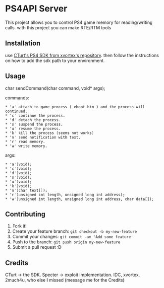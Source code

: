 # PS4API Server

This project allows you to control PS4 game memory for reading/writing calls.
with this project you can make RTE/RTM tools


## Installation

use [CTurt's PS4 SDK from xvortex's repository](https://github.com/xvortex/ps4-payload-sdk).
then follow the instructions on how to add the sdk path to your environment.

## Usage

char sendCommand(char command, void* args);

commands:

    * 'a' attach to game process ( eboot.bin ) and the process will continued.
    * 'c' continue the process.
    * 'd' detach the process.
    * 's' suspend the process.
    * 'u' resume the process.
    * 'k' kill the process (seems not works)
    * 'n' send notification with text.
    * 'r' read memory.
    * 'w' write memory.

args:

    * 'a'(void);
    * 'c'(void);
    * 'd'(void);
    * 's'(void);
    * 'u'(void);
    * 'k'(void);
    * 'n'(char text[]);
    * 'r'(unsigned int length, unsigned long int address);
    * 'w'(unsigned int length, unsigned long int address, char data[]);    




## Contributing

1. Fork it!
2. Create your feature branch: `git checkout -b my-new-feature`
3. Commit your changes: `git commit -am 'Add some feature'`
4. Push to the branch: `git push origin my-new-feature`
5. Submit a pull request :D


## Credits

CTurt -> the SDK.
Specter -> exploit implementation.
IDC, xvortex, 2much4u, who else I missed (message me for the Credits)
